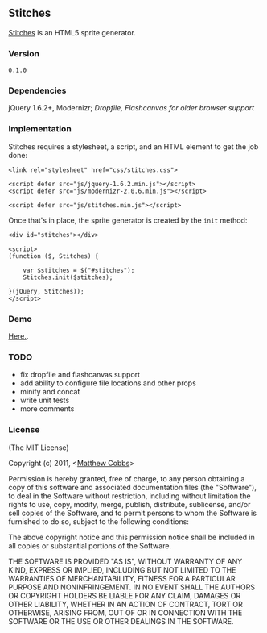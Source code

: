 ## Stitches

[Stitches](/draeton/stitches) is an HTML5 sprite generator.

### Version

    0.1.0

### Dependencies

jQuery 1.6.2+, Modernizr; *Dropfile, Flashcanvas for older browser support*

### Implementation

Stitches requires a stylesheet, a script, and an HTML element to get the job done:

    <link rel="stylesheet" href="css/stitches.css">

    <script defer src="js/jquery-1.6.2.min.js"></script>
    <script defer src="js/modernizr-2.0.6.min.js"></script>

    <script defer src="js/stitches.min.js"></script>

Once that's in place, the sprite generator is created by the `init` method:

    <div id="stitches"></div>

    <script>
    (function ($, Stitches) {

        var $stitches = $("#stitches");
        Stitches.init($stitches);

    }(jQuery, Stitches));
    </script>

### Demo

[Here.](http://github.matthewcobbs.com/stitches/).

### TODO

* fix dropfile and flashcanvas support
* add ability to configure file locations and other props
* minify and concat
* write unit tests
* more comments

### License

(The MIT License)

Copyright (c) 2011, <[Matthew Cobbs](mailto:draeton@gmail.com)>

Permission is hereby granted, free of charge, to any person obtaining
a copy of this software and associated documentation files (the
"Software"), to deal in the Software without restriction, including
without limitation the rights to use, copy, modify, merge, publish,
distribute, sublicense, and/or sell copies of the Software, and to
permit persons to whom the Software is furnished to do so, subject to
the following conditions:

The above copyright notice and this permission notice shall be included
in all copies or substantial portions of the Software.

THE SOFTWARE IS PROVIDED "AS IS", WITHOUT WARRANTY OF ANY KIND, EXPRESS
OR IMPLIED, INCLUDING BUT NOT LIMITED TO THE WARRANTIES OF
MERCHANTABILITY, FITNESS FOR A PARTICULAR PURPOSE AND NONINFRINGEMENT.
IN NO EVENT SHALL THE AUTHORS OR COPYRIGHT HOLDERS BE LIABLE FOR ANY
CLAIM, DAMAGES OR OTHER LIABILITY, WHETHER IN AN ACTION OF CONTRACT,
TORT OR OTHERWISE, ARISING FROM, OUT OF OR IN CONNECTION WITH THE
SOFTWARE OR THE USE OR OTHER DEALINGS IN THE SOFTWARE.